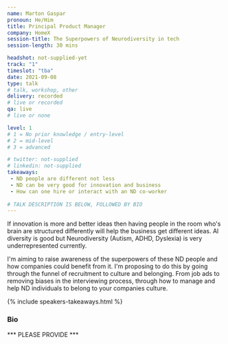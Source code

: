 ```yaml
---
name: Marton Gaspar
pronoun: He/Him
title: Principal Product Manager
company: HomeX
session-title: The Superpowers of Neurodiversity in tech
session-length: 30 mins

headshot: not-supplied-yet
track: "1"
timeslot: "tba"
date: 2021-09-08
type: talk
# talk, workshop, other
delivery: recorded
# live or recorded
qa: live
# live or none

level: 1
# 1 = No prior knowledge / entry-level
# 2 = mid-level
# 3 = advanced

# twitter: not-supplied
# linkedin: not-supplied
takeaways:
 - ND people are different not less
 - ND can be very good for innovation and business
 - How can one hire or interact with an ND co-worker
 
# TALK DESCRIPTION IS BELOW, FOLLOWED BY BIO
---
```


If innovation is more and better ideas then having people in the room who's brain are structured differently will help the business get different ideas. Al diversity is good but Neurodiversity (Autism, ADHD, Dyslexia) is very underrepresented currently. 

I'm aiming to raise awareness of the superpowers of these ND people and how companies could benefit from it. I'm proposing to do this by going through the funnel of recruitment to culture and belonging. From job ads to removing biases in the interviewing process, through how to manage and help ND individuals to belong to your companies culture.

{% include speakers-takeaways.html %}

<h3>Bio</h3>

*** PLEASE PROVIDE ***